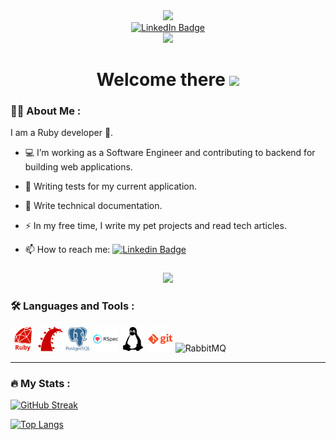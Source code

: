 

<link rel="stylesheet" href="https://cdn.jsdelivr.net/gh/devicons/devicon@v2.15.1/devicon.min.css">
          
<div id="header" align="center">
  <img src="https://media.giphy.com/media/l0HeqpHy8Gkwlwuly/giphy.gif" width="100"/>


<div id="links" align="center">
  <a href="www.linkedin.com/in/mikhail-agronik">
    <img src="https://img.shields.io/badge/LinkedIn-blue?style=for-the-badge&logo=linkedin&logoColor=white" alt="LinkedIn Badge"/>
  </a>
</div>

<div id="views-counter">
<img src="https://komarev.com/ghpvc/?username=qytiz&style=flat-square&color=blue">
</div>

<h1>
  Welcome there
  <img src="https://media.giphy.com/media/hvRJCLFzcasrR4ia7z/giphy.gif" width="30px"/>
</h1>
</div>


### :man_technologist: About Me :

I am a Ruby developer 💎.

- 💻 I’m working as a Software Engineer and contributing to backend for building web applications.

- 🧪 Writing tests for my current application.

- 📝 Write technical documentation.

- :zap: In my free time, I write my pet projects and read tech articles.

- :mailbox: How to reach me: [![Linkedin Badge](https://img.shields.io/badge/-Mikhail-blue?style=flat&logo=Linkedin&logoColor=white)](www.linkedin.com/in/mikhail-agronik)

###

<div align="center">
  <img src="https://media.giphy.com/media/5bHKRNeVsK87skQMaW/giphy.gif" width="1000px"/>
</div>

### :hammer_and_wrench: Languages and Tools :

<div>
<img src="https://github.com/devicons/devicon/blob/master/icons/ruby/ruby-plain-wordmark.svg" alt="Ruby" width="40" height="40" />
<img src="https://github.com/devicons/devicon/blob/master/icons/rails/rails-plain.svg" alt="Rails" width="40" height="40" />
<img src="https://github.com/devicons/devicon/blob/master/icons/postgresql/postgresql-plain-wordmark.svg" alt="Postgresql" width="40" height="40" />
<img src="https://github.com/devicons/devicon/blob/master/icons/rspec/rspec-original-wordmark.svg" alt="Rspec" width="40" height="40" />
<img src="https://github.com/devicons/devicon/blob/master/icons/linux/linux-plain.svg" alt="Linux" width="40" height="40" />
<img src="https://github.com/devicons/devicon/blob/master/icons/git/git-plain-wordmark.svg" alt="Git" width="40" height="40" />
<img src="https://www.rabbitmq.com/img/logo-rabbitmq.svg" alt="RabbitMQ" width="40" height="40" />
</div>
       
---

### :fire: My Stats :

[![GitHub Streak](http://github-readme-streak-stats.herokuapp.com?user=qytiz&theme=chartreuse-dark&background=000000)](https://git.io/streak-stats)

[![Top Langs](https://github-readme-stats.vercel.app/api/top-langs/?username=qytiz&theme=chartreuse-dark&layout=compact)](https://github.com/anuraghazra/github-readme-stats)
